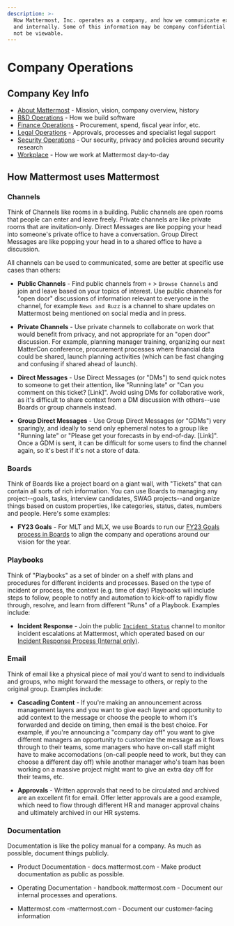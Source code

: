 ```yaml
---
description: >-
  How Mattermost, Inc. operates as a company, and how we communicate externally
  and internally. Some of this information may be company confidential and may
  not be viewable.
---
```


# Company Operations

## Company Key Info

* [About Mattermost](../../company/about-mattermost/#mission) - Mission, vision, company overview, history
* [R&D Operations](https://handbook.mattermost.com/operations/research-and-development) - How we build software
* [Finance Operations](https://handbook.mattermost.com/operations/finance) - Procurement, spend, fiscal year infor, etc. 
* [Legal Operations](https://handbook.mattermost.com/operations/legal) - Approvals, processes and specialist legal support
* [Security Operations](https://handbook.mattermost.com/operations/security) - Our security, privacy and policies around security research 
* [Workplace](https://handbook.mattermost.com/operations/workplace) - How we work at Mattermost day-to-day

## How Mattermost uses Mattermost 

### Channels 

Think of Channels like rooms in a building. Public channels are open rooms that people can enter and leave freely. Private channels are like private rooms that are invitation-only. Direct Messages are like popping your head into someone's private office to have a conversation. Group Direct Messages are like popping your head in to a shared office to have a discussion. 

All channels can be used to communicated, some are better at specific use cases than others: 

- **Public Channels** - Find public channels from `+` > `Browse Channels` and join and leave based on your topics of interest. Use public channels for "open door" discussions of information relevant to everyone in the channel, for example `News and Buzz` is a channel to share updates on Mattermost being mentioned on social media and in press. 

- **Private Channels** - Use private channels to collaborate on work that would benefit from privacy, and not appropriate for an "open door" discussion. For example, planning manager training, organizing our next MatterCon conference, procurement processes where financial data could be shared, launch planning activities (which can be fast changing and confusing if shared ahead of launch). 

- **Direct Messages** - Use Direct Messages (or "DMs") to send quick notes to someone to get their attention, like "Running late" or "Can you comment on this ticket? [Link]". Avoid using DMs for collaborative work, as it's difficult to share context from a DM discussion with others--use Boards or group channels instead. 

- **Group Direct Messages** - Use Group Direct Messages (or "GDMs") very sparingly, and ideally to send only ephemeral notes to a group like "Running late" or "Please get your forecasts in by end-of-day. [Link]". Once a GDM is sent, it can be difficult for some users to find the channel again, so it's best if it's not a store of data. 

### Boards

Think of Boards like a project board on a giant wall, with "Tickets" that can contain all sorts of rich information. You can use Boards to managing any project--goals, tasks, interview candidates, SWAG projects--and organize things based on custom properties, like categories, status, dates, numbers and people. Here's some examples: 

- **FY23 Goals** - For MLT and MLX, we use Boards to run our [FY23 Goals process in Boards](https://community.mattermost.com/boards/workspace/8qt6sh1dzbybb8365caots67iy/b7qzfu3p11f8u9q6mkkfjer4pjr/ve8dq37s8t7baxbgn8t47mtpixe) to align the company and operations around our vision for the year. 

### Playbooks

Think of "Playbooks" as a set of binder on a shelf with plans and procedures for different incidents and processes. Based on the type of incident or process, the context (e.g. time of day) Playbooks will include steps to follow, people to notify and automation to kick-off to rapidly flow through, resolve, and learn from different "Runs" of a Playbook. Examples include: 

- **Incident Response** - Join the public [`Incident Status`](https://community.mattermost.com/private-core/channels/incidents) channel to monitor incident escalations at Mattermost, which operated based on our [Incident Response Process (Internal only)](https://docs.google.com/document/d/1-AWQJQelgKvGVSP6sOIi9EOSVjxXVlJlwNuJlkcXKGA/edit#heading=h.uk4q4qkm81h0). 

### Email 

Think of email like a physical piece of mail you'd want to send to individuals and groups, who might forward the message to others, or reply to the original group. Examples include: 

- **Cascading Content** - If you're making an announcement across management layers and you want to give each layer and opportunity to add context to the message or choose the people to whom it's forwarded and decide on timing, then email is the best choice. For example, if you're announcing a "company day off" you want to give different managers an opportunity to customize the message as it flows through to their teams, some managers who have on-call staff might have to make accomodations (on-call people need to work, but they can choose a different day off) while another manager who's team has been working on a massive project might want to give an extra day off for their teams, etc. 

- **Approvals** - Written approvals that need to be circulated and archived are an excellent fit for email. Offer letter approvals are a good example, which need to flow through different HR and manager approval chains and ultimately archived in our HR systems. 

### Documentation 

Documentation is like the policy manual for a company. As much as possible, document things publicly. 

- Product Documentation - docs.mattermost.com - Make product documentation as public as possible. 

- Operating Documentation - handbook.mattermost.com - Document our internal processes and operations. 

- Mattermost.com -mattermost.com - Document our customer-facing information

